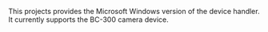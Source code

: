 This projects provides the Microsoft Windows version of the device handler. It currently supports the BC-300 camera device.